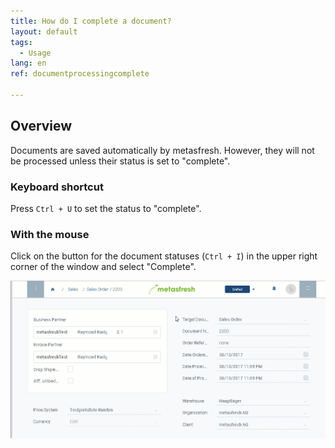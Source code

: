 ```yaml
---
title: How do I complete a document?
layout: default
tags:
  - Usage
lang: en
ref: documentprocessingcomplete

---
```

## Overview
Documents are saved automatically by metasfresh. However, they will not be processed unless their status is set to "complete".

### Keyboard shortcut
Press `Ctrl + U` to set the status to "complete".

### With the mouse

Click on the button for the document statuses (`Ctrl + I`) in the upper right corner of the window and select "Complete".<br>


![](assets/docprocessing_complete.gif)

